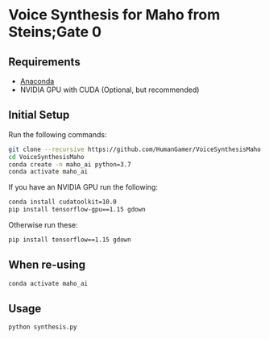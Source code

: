# Voice Synthesis for Maho from Steins;Gate 0

## Requirements

* [Anaconda](https://www.anaconda.com/)
* NVIDIA GPU with CUDA (Optional, but recommended)

## Initial Setup

Run the following commands:

```bash
git clone --recursive https://github.com/HumanGamer/VoiceSynthesisMaho
cd VoiceSynthesisMaho
conda create -n maho_ai python=3.7
conda activate maho_ai
```

If you have an NVIDIA GPU run the following:

```bash
conda install cudatoolkit=10.0
pip install tensorflow-gpu==1.15 gdown
```

Otherwise run these:

```bash
pip install tensorflow==1.15 gdown
```

## When re-using

```bash
conda activate maho_ai
```

## Usage

```bash
python synthesis.py
```
